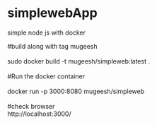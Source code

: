 # simplewebApp
simple node js with docker 

#build along with tag mugeesh<br/> <br/>
sudo docker build -t  mugeesh/simpleweb:latest . <br/><br/>
#Run the docker container <br/><br/>
docker run -p 3000:8080 mugeesh/simpleweb
<br/><br/>
#check browser <br/>
http://localhost:3000/
